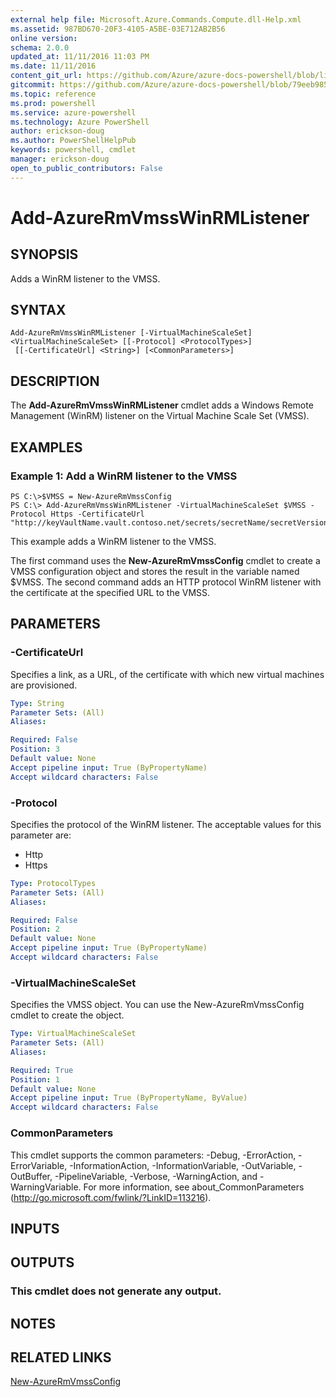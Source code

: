 ```yaml
---
external help file: Microsoft.Azure.Commands.Compute.dll-Help.xml
ms.assetid: 987BD670-20F3-4105-A5BE-03E712AB2B56
online version: 
schema: 2.0.0
updated_at: 11/11/2016 11:03 PM
ms.date: 11/11/2016
content_git_url: https://github.com/Azure/azure-docs-powershell/blob/live/azureps-cmdlets-docs/ResourceManager/AzureRM.Compute/v2.3.0/Add-AzureRmVmssWinRMListener.md
gitcommit: https://github.com/Azure/azure-docs-powershell/blob/79eeb985ea480979357fb4695832a0c3d29a48bf/azureps-cmdlets-docs/ResourceManager/AzureRM.Compute/v2.3.0/Add-AzureRmVmssWinRMListener.md
ms.topic: reference
ms.prod: powershell
ms.service: azure-powershell
ms.technology: Azure PowerShell
author: erickson-doug
ms.author: PowerShellHelpPub
keywords: powershell, cmdlet
manager: erickson-doug
open_to_public_contributors: False
---
```


# Add-AzureRmVmssWinRMListener

## SYNOPSIS
Adds a WinRM listener to the VMSS.

## SYNTAX

```
Add-AzureRmVmssWinRMListener [-VirtualMachineScaleSet] <VirtualMachineScaleSet> [[-Protocol] <ProtocolTypes>]
 [[-CertificateUrl] <String>] [<CommonParameters>]
```

## DESCRIPTION
The **Add-AzureRmVmssWinRMListener** cmdlet adds a Windows Remote Management (WinRM) listener on the Virtual Machine Scale Set (VMSS).

## EXAMPLES

### Example 1: Add a WinRM listener to the VMSS
```
PS C:\>$VMSS = New-AzureRmVmssConfig
PS C:\> Add-AzureRmVmssWinRMListener -VirtualMachineScaleSet $VMSS -Protocol Https -CertificateUrl "http://keyVaultName.vault.contoso.net/secrets/secretName/secretVersion"
```

This example adds a WinRM listener to the VMSS.

The first command uses the **New-AzureRmVmssConfig** cmdlet to create a VMSS configuration object and stores the result in the variable named $VMSS.
The second command adds an HTTP protocol WinRM listener with the certificate at the specified URL to the VMSS.

## PARAMETERS

### -CertificateUrl
Specifies a link, as a URL, of the certificate with which new virtual machines are provisioned.

```yaml
Type: String
Parameter Sets: (All)
Aliases: 

Required: False
Position: 3
Default value: None
Accept pipeline input: True (ByPropertyName)
Accept wildcard characters: False
```

### -Protocol
Specifies the protocol of the WinRM listener.
The acceptable values for this parameter are:

- Http
- Https

```yaml
Type: ProtocolTypes
Parameter Sets: (All)
Aliases: 

Required: False
Position: 2
Default value: None
Accept pipeline input: True (ByPropertyName)
Accept wildcard characters: False
```

### -VirtualMachineScaleSet
Specifies the VMSS object.
You can use the New-AzureRmVmssConfig cmdlet to create the object.

```yaml
Type: VirtualMachineScaleSet
Parameter Sets: (All)
Aliases: 

Required: True
Position: 1
Default value: None
Accept pipeline input: True (ByPropertyName, ByValue)
Accept wildcard characters: False
```

### CommonParameters
This cmdlet supports the common parameters: -Debug, -ErrorAction, -ErrorVariable, -InformationAction, -InformationVariable, -OutVariable, -OutBuffer, -PipelineVariable, -Verbose, -WarningAction, and -WarningVariable. For more information, see about_CommonParameters (http://go.microsoft.com/fwlink/?LinkID=113216).

## INPUTS

## OUTPUTS

### This cmdlet does not generate any output.

## NOTES

## RELATED LINKS

[New-AzureRmVmssConfig](xref:ResourceManager/AzureRM.Compute/v2.3.0/New-AzureRmVmssConfig.md)


